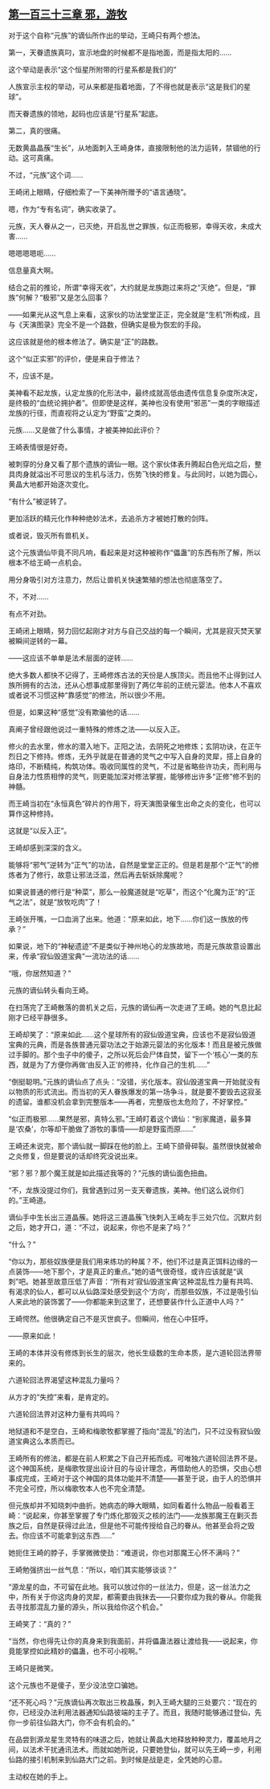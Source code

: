 ## [第一百三十三章 邪，游牧](https://www.xxbiquge.com/11_11207/9215283.html)


  对于这个自称“元族”的谪仙所作出的举动，王崎只有两个想法。

  第一，天眷遗族真叼，宣示地盘的时候都不是指地面，而是指太阳的……

  这个举动是表示“这个恒星所附带的行星系都是我们的”

  人族宣示主权的举动，可从来都是指着地面，了不得也就是表示“这是我们的星球”。

  而天眷遗族的领地，起码也应该是“行星系”起底。

  第二，真的很痛。

  无数黄晶晶蔟“生长”，从地面刺入王崎身体，直接限制他的法力运转，禁锢他的行动。这可真痛。

  不过，“元族”这个词……

  王崎闭上眼睛，仔细检索了一下美神所赠予的“语言通晓”。

  嗯，作为“专有名词”，确实收录了。

  元族，天人眷从之一，已灭绝，开启乱世之罪族，似正而极邪，幸得天收，未成大害……

  嗯嗯嗯嗯呃……

  信息量真大啊。

  结合之前的推论，所谓“幸得天收”，大约就是龙族跑过来将之“灭绝”。但是，“罪族”何解？“极邪”又是怎么回事？

  ——如果光从这气息上来看，这家伙的功法堂堂正正，完全就是“生机”所构成，且与《天演图录》完全不是一个路数，但确实是极为恢宏的手段。

  这应该就是他的根本修法了。确实是“正”的路数。

  这个“似正实邪”的评价，便是来自于修法？

  不，应该不是。

  美神看不起龙族，认定龙族的化形法中，最终成就高低由遗传信息复杂度所决定，是终极的“血统论拥护者”。但即使是这样，美神也没有使用“邪恶”一类的字眼描述龙族的行径，而直视将之认定为“野蛮”之类的。

  元族……又是做了什么事情，才被美神如此评价？

  王崎表情很是好奇。

  被刺穿的分身又看了那个遗族的谪仙一眼。这个家伙体表升腾起白色光焰之后，整具肉身就溢出不可思议的生机与活力，伤势飞快的修复。与此同时，以她为圆心，黄晶大地都开始逐次变化。

  “有什么”被逆转了。

  更加活跃的精元化作种种绝妙法术，去追杀方才被她打散的剑阵。

  或者说，毁灭所有兽机关。

  这个元族谪仙毕竟不同凡响，看起来是对这种被称作“儡蛊”的东西有所了解，所以根本不给王崎一点机会。

  用分身吸引对方注意力，然后让兽机关快速繁殖的想法也彻底落空了。

  不，不对……

  有点不对劲。

  王崎闭上眼睛，努力回忆起刚才对方与自己交战的每一个瞬间，尤其是寂灭焚天掌被瞬间逆转的一幕。

  ——这应该不单单是法术层面的逆转……

  绝大多数人都快不记得了，王崎修炼古法的天份是人族顶尖。而且他不止得到过人族所拥有的古法，还从心想事成那里得到了两亿年前的正统元婴法。他本人不喜欢或者说不习惯这种“靠感觉”的修法，所以很少不用。

  但是，如果这种“感觉”没有欺骗他的话……

  真阐子曾经跟他说过一重特殊的修炼之法——以反入正。

  修火的去水里，修水的潜入地下。正阳之法，去阴死之地修炼；玄阴功诀，在正午烈日之下修持。修炼，无外乎就是在普通的灵气之中写入自身的灵犀，搭上自身的烙印，不断精纯，构筑功体。吸收同属性的灵气，不过是省略些许功夫，而利用与自身法力性质相悖的灵气，则更能加深对修法掌握，能够修出许多“正修”修不到的神髓。

  而王崎当初在“永恒真色”碎片的作用下，将天演图录催生出命之炎的变化，也可以算作这种修持。

  这就是“以反入正”。

  王崎却感到深深的含义。

  能够将“邪气”逆转为“正气”的功法，自然是堂堂正正的。但是若是那个“正气”的修炼者为了修行，故意让邪法泛滥，然后再去斩妖除魔呢？

  如果说普通的修行是“种菜”，那么一般魔道就是“吃草”，而这个“化魔为正”的“正气之法”，就是“放牧吃肉”了！

  王崎张开嘴，一口血淌了出来。他道：“原来如此，地下……你们这一族放的传承？”

  如果说，地下的“神秘遗迹”不是类似于神州地心的龙族故地，而是元族故意设置出来，传承“寂仙毁道宝典”一流功法的话……

  “哦，你居然知道？”

  元族的谪仙转头看向王崎。

  在扫荡完了王崎散落的兽机关之后，元族的谪仙再一次走进了王崎。她的气息比起刚才已经平静很多。

  王崎却笑了：“原来如此……这个星球所有的寂仙毁道宝典，应该也不是寂仙毁道宝典的元典，而是各族普通元婴功法之于始源元婴法的劣化版本！而且是被元族做过手脚的。那个虫子中的傻子，之所以死后会尸体自焚，留下一个‘核心’一类的东西，就是为了方便你再做‘由反入正’的修持，化作自己的生机……”

  “倒挺聪明。”元族的谪仙点了点头：“没错，劣化版本。寂仙毁道宝典一开始就没有以物质的形式流出。而当初的天人眷族爆发的第一场争斗，就是要不要毁去这寂圣的遗留。谁都没机会拿到完整版本——再者，完整版也太危险了，不好掌控。”

  “似正而极邪……果然是邪，真特么邪。”王崎盯着这个谪仙：“别家魔道，最多算是‘农桑’，尔等却干脆做了游牧的事情——却是野蛮而原……”

  王崎还未说完，那个谪仙就一脚踩在他的脸上。王崎下颌骨碎裂。虽然很快就被命之炎修复，但是要说的话却终究没说出来。

  “邪？邪？那个魔王就是如此描述我等的？”元族的谪仙面色扭曲。

  “不，龙族没提过你们，我曾遇到过另一支天眷遗族，美神。他们这么说你们的。”王崎道。

  谪仙手中生长出三道晶蔟。她将这三道晶蔟飞快刺入王崎左手三处穴位。沉默片刻之后，她才开口，道：“不过，说起来，你也不是来了吗？”

  “什么？”

  “你以为，那些奴族便是我们用来练功的种属？不，他们不过是真正饵料边缘的一点装饰——地下那个，才是真正的重点。”她的语气很奇怪，或许应该就是“讽刺”吧。她甚至故意压低了声音：“所有对‘寂仙毁道宝典’这种混乱性力量有共鸣、有渴求的仙人，都可以从仙路深处感受到这个‘方向’，而那些奴族，不过是吸引仙人来此地的装饰罢了——你都能来到这里了，还想要装作什么正道中人吗？”

  王崎愕然。他很确定自己不是灭世疯子。但瞬间，他在心中狂呼。

  ——原来如此！

  王崎的本体并没有修炼到长生的层次，他长生级数的生命本质，是六道轮回法界带来的。

  六道轮回法界渴望这种混乱力量吗？

  从方才的“失控”来看，是肯定的。

  六道轮回法界对这种力量有共鸣吗？

  地狱道和不是空白，王崎和梅歌牧都掌握了指向“混乱”的法门，只不过没有寂仙毁道宝典这么本质而已。

  王崎所有的修法，都是在前人积累之下自己开拓而成。可唯独六道轮回法界不是。这个神国系统，是梅歌牧提出设计目的与设计理念，再借助他人的恐惧，交由心想事成完成，王崎对于这个神国的具体功能并不清楚——甚至于说，由于人的恐惧并不完全可控，所以梅歌牧本人也不完全清楚。

  但元族却并不知晓刺中曲折。她病态的睁大眼睛，如同看着什么物品一般看着王崎：“说起来，你甚至掌握了专门炼化那毁灭之核的法门——龙族那魔王在剿灭吾族之后，自然是获得过此法，但是他不可能传授给自己的眷从。他甚至会将之毁去。你应该不可能拿到这东西……”

  她扼住王崎的脖子，手掌微微使劲：“难道说，你也对那魔王心怀不满吗？”

  王崎勉强挤出一丝气息：“所以，咱们其实能够谈谈？”

  “源龙星的血，不可留在此地。我可以放过你的一丝法力，但是，这一丝法力之中，所有关于你这肉身的灵犀，都需要由我抹去——只要你成为我的眷从。你能我去寻找那混乱力量的源头，所以我给你这个机会。”

  王崎笑了：“真的？”

  “当然，你也得先让你的真身来到我面前，并将儡蛊法器让渡给我——说起来，你竟能掌控如此精妙的儡蛊，也不可小视啊。”

  王崎只是微笑。

  这个元族也不是傻子，至少没法空口骗她。

  “还不死心吗？”元族谪仙再次取出三枚晶蔟，刺入王崎大腿的三处要穴：“现在的你，已经没办法利用法器通知仙路彼端的主子了。而且，我随时能够通过登仙，先你一步前往仙路大门，你不会有机会的。”

  在品尝到源龙星生灵特有的味道之后，她就让黄晶大地释放种种灵力，覆盖地月之间，以法术干扰通讯法术。而就如她所说，只要她登仙，就可以先王崎一步，利用仙路的接引机制来到仙路大门之前。到时候是战是走，全凭她的心意。

  主动权在她的手上。
